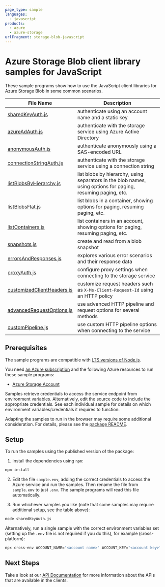 ```yaml
---
page_type: sample
languages:
  - javascript
products:
  - azure
  - azure-storage
urlFragment: storage-blob-javascript
---
```


# Azure Storage Blob client library samples for JavaScript

These sample programs show how to use the JavaScript client libraries for Azure Storage Blob in some common scenarios.

| **File Name**                                         | **Description**                                                                                              |
| ----------------------------------------------------- | ------------------------------------------------------------------------------------------------------------ |
| [sharedKeyAuth.js][sharedkeyauth]                     | authenticate using an account name and a static key                                                          |
| [azureAdAuth.js][azureadauth]                         | authenticate with the storage service using Azure Active Directory                                           |
| [anonymousAuth.js][anonymousauth]                     | authenticate anonymously using a SAS-encoded URL                                                             |
| [connectionStringAuth.js][connectionstringauth]       | authenticate with the storage service using a connection string                                              |
| [listBlobsByHierarchy.js][listblobsbyhierarchy]       | list blobs by hierarchy, using separators in the blob names, using options for paging, resuming paging, etc. |
| [listBlobsFlat.js][listblobsflat]                     | list blobs in a container, showing options for paging, resuming paging, etc.                                 |
| [listContainers.js][listcontainers]                   | list containers in an account, showing options for paging, resuming paging, etc.                             |
| [snapshots.js][snapshots]                             | create and read from a blob snapshot                                                                         |
| [errorsAndResponses.js][errorsandresponses]           | explores various error scenarios and their response data                                                     |
| [proxyAuth.js][proxyauth]                             | configure proxy settings when connecting to the storage service                                              |
| [customizedClientHeaders.js][customizedclientheaders] | customize request headers such as `X-Ms-Client-Request-Id` using an HTTP policy                              |
| [advancedRequestOptions.js][advancedrequestoptions]   | use advanced HTTP pipeline and request options for several methods                                           |
| [customPipeline.js][custompipeline]                   | use custom HTTP pipeline options when connecting to the service                                              |

## Prerequisites

The sample programs are compatible with [LTS versions of Node.js](https://github.com/nodejs/release#release-schedule).

You need [an Azure subscription][freesub] and the following Azure resources to run these sample programs:

- [Azure Storage Account][createinstance_azurestorageaccount]

Samples retrieve credentials to access the service endpoint from environment variables. Alternatively, edit the source code to include the appropriate credentials. See each individual sample for details on which environment variables/credentials it requires to function.

Adapting the samples to run in the browser may require some additional consideration. For details, please see the [package README][package].

## Setup

To run the samples using the published version of the package:

1. Install the dependencies using `npm`:

```bash
npm install
```

2. Edit the file `sample.env`, adding the correct credentials to access the Azure service and run the samples. Then rename the file from `sample.env` to just `.env`. The sample programs will read this file automatically.

3. Run whichever samples you like (note that some samples may require additional setup, see the table above):

```bash
node sharedKeyAuth.js
```

Alternatively, run a single sample with the correct environment variables set (setting up the `.env` file is not required if you do this), for example (cross-platform):

```bash
npx cross-env ACCOUNT_NAME="<account name>" ACCOUNT_KEY="<account key>" node sharedKeyAuth.js
```

## Next Steps

Take a look at our [API Documentation][apiref] for more information about the APIs that are available in the clients.

[sharedkeyauth]: https://github.com/Azure/azure-sdk-for-js/blob/main/sdk/storage/storage-blob/samples/v12/javascript/sharedKeyAuth.js
[azureadauth]: https://github.com/Azure/azure-sdk-for-js/blob/main/sdk/storage/storage-blob/samples/v12/javascript/azureAdAuth.js
[anonymousauth]: https://github.com/Azure/azure-sdk-for-js/blob/main/sdk/storage/storage-blob/samples/v12/javascript/anonymousAuth.js
[connectionstringauth]: https://github.com/Azure/azure-sdk-for-js/blob/main/sdk/storage/storage-blob/samples/v12/javascript/connectionStringAuth.js
[listblobsbyhierarchy]: https://github.com/Azure/azure-sdk-for-js/blob/main/sdk/storage/storage-blob/samples/v12/javascript/listBlobsByHierarchy.js
[listblobsflat]: https://github.com/Azure/azure-sdk-for-js/blob/main/sdk/storage/storage-blob/samples/v12/javascript/listBlobsFlat.js
[listcontainers]: https://github.com/Azure/azure-sdk-for-js/blob/main/sdk/storage/storage-blob/samples/v12/javascript/listContainers.js
[snapshots]: https://github.com/Azure/azure-sdk-for-js/blob/main/sdk/storage/storage-blob/samples/v12/javascript/snapshots.js
[errorsandresponses]: https://github.com/Azure/azure-sdk-for-js/blob/main/sdk/storage/storage-blob/samples/v12/javascript/errorsAndResponses.js
[proxyauth]: https://github.com/Azure/azure-sdk-for-js/blob/main/sdk/storage/storage-blob/samples/v12/javascript/proxyAuth.js
[customizedclientheaders]: https://github.com/Azure/azure-sdk-for-js/blob/main/sdk/storage/storage-blob/samples/v12/javascript/customizedClientHeaders.js
[advancedrequestoptions]: https://github.com/Azure/azure-sdk-for-js/blob/main/sdk/storage/storage-blob/samples/v12/javascript/advancedRequestOptions.js
[custompipeline]: https://github.com/Azure/azure-sdk-for-js/blob/main/sdk/storage/storage-blob/samples/v12/javascript/customPipeline.js
[apiref]: https://docs.microsoft.com/javascript/api/@azure/storage-blob
[freesub]: https://azure.microsoft.com/free/
[createinstance_azurestorageaccount]: https://docs.microsoft.com/azure/storage/common/storage-account-overview
[package]: https://github.com/Azure/azure-sdk-for-js/tree/main/sdk/storage/storage-blob/README.md
